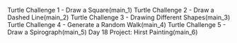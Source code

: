 Turtle Challenge 1 - Draw a Square(main_1)
Turtle Challenge 2 - Draw a Dashed Line(main_2)
Turtle Challenge 3 - Drawing Different Shapes(main_3)
Turtle Challenge 4 - Generate a Random Walk(main_4)
Turtle Challenge 5 - Draw a Spirograph(main_5)
Day 18 Project: Hirst Painting(main_6)
